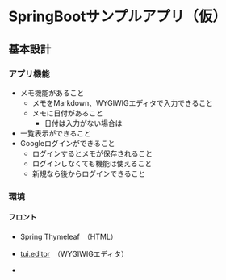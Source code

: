 # SpringBootサンプルアプリ（仮）

## 基本設計

### アプリ機能

- メモ機能があること
  - メモをMarkdown、WYGIWIGエディタで入力できること
  - メモに日付があること
    - 日付は入力がない場合は
- 一覧表示ができること
- Googleログインができること
  - ログインするとメモが保存されること
  - ログインしなくても機能は使えること
  - 新規なら後からログインできること

### 環境

#### フロント

- Spring Thymeleaf　（HTML）

- [tui.editor](https://github.com/nhn/tui.editor)　（WYGIWIGエディタ）
- 



